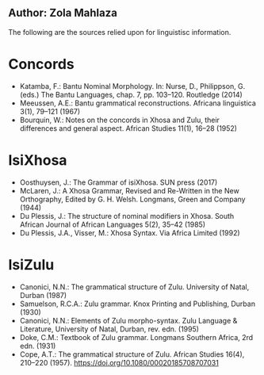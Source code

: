 ## Author: Zola Mahlaza

The following are the sources relied upon for linguistisc information.

# Concords

- Katamba, F.: Bantu Nominal Morphology. In: Nurse, D., Philippson, G. (eds.) The Bantu Languages, chap. 7, pp. 103–120. Routledge (2014)
-  Meeussen, A.E.: Bantu grammatical reconstructions. Africana linguistica 3(1), 79–121 (1967)
- Bourquin, W.: Notes on the concords in Xhosa and Zulu, their differences and general aspect. African Studies 11(1), 16–28 (1952)

# IsiXhosa
- Oosthuysen, J.: The Grammar of isiXhosa. SUN press (2017)
- McLaren, J.: A Xhosa Grammar, Revised and Re-Written in the New Orthography, Edited by G. H. Welsh. Longmans, Green and Company (1944)
- Du Plessis, J.: The structure of nominal modifiers in Xhosa. South African Journal of African Languages 5(2), 35–42 (1985)
- Du Plessis, J.A., Visser, M.: Xhosa Syntax. Via Africa Limited (1992)

# IsiZulu

- Canonici, N.N.: The grammatical structure of Zulu. University of Natal, Durban (1987)
- Samuelson, R.C.A.: Zulu grammar. Knox Printing and Publishing, Durban (1930)
- Canonici, N.N.: Elements of Zulu morpho-syntax. Zulu Language & Literature, University of Natal, Durban, rev. edn. (1995)
- Doke, C.M.: Textbook of Zulu grammar. Longmans Southern Africa, 2rd edn. (1931)
- Cope, A.T.: The grammatical structure of Zulu. African Studies 16(4), 210–220 (1957). https://doi.org/10.1080/00020185708707031
